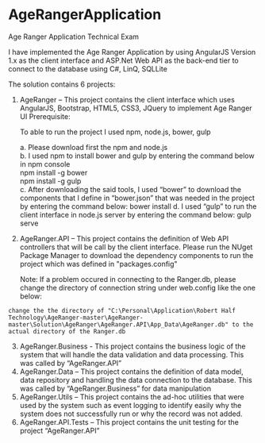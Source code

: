 # AgeRangerApplication
Age Ranger Application Technical Exam

I have implemented the Age Ranger Application by using AngularJS Version 1.x as the client interface and ASP.Net Web API as the back-end tier to connect to the database using C#, LinQ, SQLLite

The solution contains 6 projects:

1.	AgeRanger – This project contains the client interface which uses AngularJS, Bootstrap, HTML5, CSS3, JQuery to implement Age Ranger UI
  Prerequisite:
  
    To able to run the project I used npm, node.js, bower, gulp
      
      a.	Please download first the npm and node.js      
      b.	I used npm to install bower and gulp by entering the command below in npm console      
          npm install -g bower          
          npm install -g gulp          
      c.	After downloading the said tools, I used “bower” to download the components that I define in “bower.json” that was needed in the project by entering the command below:
          bower install
      d.	I used “gulp” to run the client interface in node.js server by entering the command below:
          gulp serve
2.	AgeRanger.API – This project contains the definition of Web API controllers that will be call by the client interface.  Please run the NUget Package Manager to download the dependency components to run the project which was defined in "packages.config"

    Note:
    If a problem occured in connecting to the Ranger.db, please change the directory of connection string under web.config like the one below:
    
    <connectionStrings>
    <add name="DBConnection" connectionString="Data Source=C:\Personal\Application\Robert Half Technology\AgeRanger-master\AgeRanger-master\Solution\AgeRanger\AgeRanger.API\App_Data\AgeRanger.db" />
</connectionStrings>

    change the the directory of "C:\Personal\Application\Robert Half Technology\AgeRanger-master\AgeRanger-master\Solution\AgeRanger\AgeRanger.API\App_Data\AgeRanger.db" to the actual directory of the Ranger.db
    
3.	AgeRanger.Business - This project contains the business logic of the system that will handle the data validation and data processing. This was called by “AgeRanger.API”
4.	AgeRanger.Data – This project contains the definition of data model, data repository and handling the data connection to the database. This was called by “AgeRanger.Business” for data manipulation
5.	AgeRanger.Utils – This project contains the ad-hoc utilities that were used by the system such as event logging to identify easily why the system does not successfully run or why the record was not added.
6.	AgeRanger.API.Tests – This project contains the unit testing for the project “AgeRanger.API”

